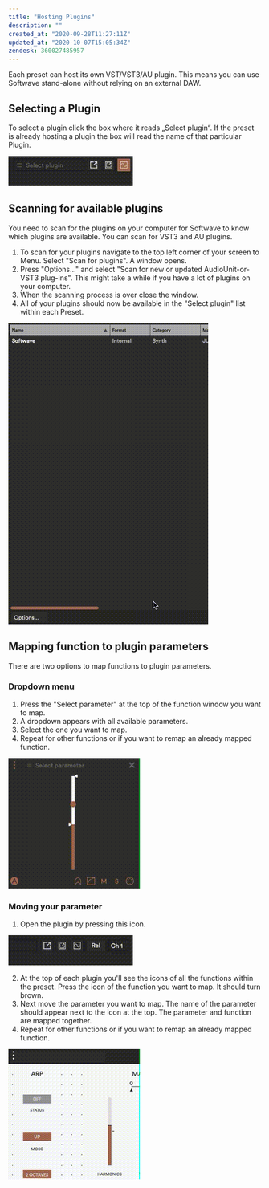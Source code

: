 ```yaml
---
title: "Hosting Plugins"
description: ""
created_at: "2020-09-28T11:27:11Z"
updated_at: "2020-10-07T15:05:34Z"
zendesk: 360027485957
---
```


Each preset can host its own VST/VST3/AU plugin. This means you can use Softwave stand-alone without relying on an external DAW.

## Selecting a Plugin

To select a plugin click the box where it reads „Select plugin“. If the preset is already hosting a plugin the box will read the name of that particular Plugin.

![](/src/assets/images/article_360013697737_image_0.gif)

## Scanning for available plugins

You need to scan for the plugins on your computer for Softwave to know which plugins are available. You can scan for VST3 and AU plugins.

1. To scan for your plugins navigate to the top left corner of your screen to Menu. Select "Scan for plugins". A window opens.
2. Press "Options..." and select "Scan for new or updated AudioUnit-or-VST3 plug-ins". This might take a while if you have a lot of plugins on your computer.
3. When the scanning process is over close the window.
4. All of your plugins should now be available in the "Select plugin" list within each Preset.

![](/src/assets/images/article_360013697737_image_1.gif)

## Mapping function to plugin parameters

There are two options to map functions to plugin parameters.

### Dropdown menu

1. Press the "Select parameter" at the top of the function window you want to map.
2. A dropdown appears with all available parameters.
3. Select the one you want to map.
4. Repeat for other functions or if you want to remap an already mapped function.

![](/src/assets/images/article_360013697737_image_2.gif)

### Moving your parameter

1. Open the plugin by pressing this icon.

![](/src/assets/images/article_360013697737_image_3.gif)

2. At the top of each plugin you'll see the icons of all the functions within the preset. Press the icon of the function you want to map. It should turn brown.
3. Next move the parameter you want to map. The name of the parameter should appear next to the icon at the top. The parameter and function are mapped together.
4. Repeat for other functions or if you want to remap an already mapped function.

![](/src/assets/images/article_360013697737_image_4.gif)

</details>
